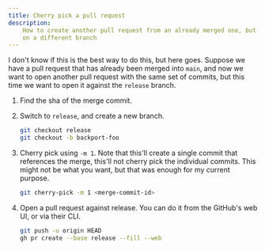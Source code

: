 ```yaml
---
title: Cherry pick a pull request
description:
    How to create another pull request from an already merged one, but this time
    on a different branch
---
```


I don't know if this is the best way to do this, but here goes. Suppose we have
a pull request that has already been merged into `main`, and now we want to open
another pull request with the same set of commits, but this time we want to open
it against the `release` branch.

1. Find the sha of the merge commit.

2. Switch to `release`, and create a new branch.

    ```sh
    git checkout release
    git checkout -b backport-foo
    ```

3. Cherry pick using `-m 1`. Note that this'll create a single commit that
   references the merge, this'll not cherry pick the individual commits. This
   might not be what you want, but that was enough for my current purpose.

    ```sh
    git cherry-pick -m 1 <merge-commit-id>
    ```

4. Open a pull request against release. You can do it from the GitHub's web UI,
   or via their CLI.

    ```sh
    git push -u origin HEAD
    gh pr create --base release --fill --web
    ```
